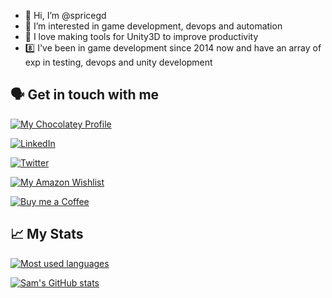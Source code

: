- 👋 Hi, I’m @spricegd
- 👀 I’m interested in game development, devops and automation
- 🧰 I love making tools for Unity3D to improve productivity
- 8️⃣ I've been in game development since 2014 now and have an array of exp in testing, devops and unity development

## :speaking_head: Get in touch with me


[![My Chocolatey Profile](https://img.shields.io/badge/Chocolatey-srowlands-924716.svg?style=for-the-badge&labelColor=80B5E3&logoColor=white&logo=Chocolatey)]()

[![LinkedIn](https://img.shields.io/badge/LinkedIn-srowlands-0e76a8.svg?style=for-the-badge&color=1DA1F2&logo=linkedin)](https://www.linkedin.com/in/sam-rowlands-95614429/)

[![Twitter](https://img.shields.io/twitter/follow/srowlands.svg?style=for-the-badge&color=1DA1F2&logo=x)](https://twitter.com/samrowlands_dev)

[![My Amazon Wishlist](https://img.shields.io/badge/Amazon-Wishlist-FF9900.svg?style=for-the-badge&logoColor=white&logo=Amazon)](https://www.amazon.co.uk/hz/wishlist/ls/2KX950XFQJB10?ref_=wl_share)

[![Buy me a Coffee](https://img.shields.io/badge/Buy%20Me%20A%20Coffee-mkevenaar-FFDD00.svg?style=for-the-badge&amp;logo=buy-me-a-coffee)](https://www.buymeacoffee.com/srowlands)


## :chart_with_upwards_trend: My Stats
[![Most used languages](https://github-readme-stats.vercel.app/api/top-langs/?username=spricegd&theme=darcula)](https://github.com/spricegd)

[![Sam's GitHub stats](https://github-readme-stats.vercel.app/api?username=spricegd&show_icons=true&theme=darcula)](https://github.com/spricegd/github-readme-stats)

<!---
spricegd/spricegd is a ✨ special ✨ repository because its `README.md` (this file) appears on your GitHub profile.
You can click the Preview link to take a look at your changes.
--->
